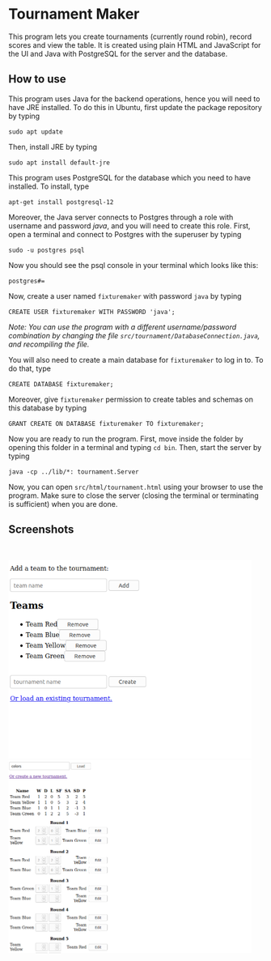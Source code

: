 <h1>Tournament Maker</h1>

<p>This program lets you create tournaments (currently round robin), record scores and view the table. It is created using plain HTML and JavaScript for the UI and Java with PostgreSQL for the server and the database.</p>

<h2>How to use</h2>

<p>This program uses Java for the backend operations, hence you will need to have JRE installed. To do this in Ubuntu, first update the package repository by typing</p>

```
sudo apt update
```

<p>Then, install JRE by typing</p>

```
sudo apt install default-jre
```

<p>This program uses PostgreSQL for the database which you need to have installed. To install, type<p>

```
apt-get install postgresql-12 
```

<p>Moreover, the Java server connects to Postgres through a role with username and password <em>java</em>, and you will need to create this role. First, open a terminal and connect to Postgres with the superuser by typing</p>

```
sudo -u postgres psql
```

<p>Now you should see the psql console in your terminal which looks like this:</p>

```
postgres#=
```


<p>Now, create a user named <code>fixturemaker</code> with password <code>java</code> by typing</p>

```
CREATE USER fixturemaker WITH PASSWORD 'java';
```

<p><em>Note: You can use the program with a different username/password combination by changing the file <code>src/tournament/DatabaseConnection.java</code>, and recompiling the file.</em></p>

<p>You will also need to create a main database for <code>fixturemaker</code> to log in to. To do that, type</p>

```
CREATE DATABASE fixturemaker;
```

<p>Moreover, give <code>fixturemaker</code> permission to create tables and schemas on this database by typing</p>

```
GRANT CREATE ON DATABASE fixturemaker TO fixturemaker;
```

<p>Now you are ready to run the program. First, move inside the folder by opening this folder in a terminal and typing <code>cd bin</code>. Then, start the server by typing</p>

```
java -cp ../lib/*: tournament.Server
```

<p>Now, you can open <code>src/html/tournament.html</code> using your browser to use the program. Make sure to close the server (closing the terminal or terminating is sufficient) when you are done.</p>

<h2>Screenshots</h2>
<br>

<img src=screenshots/create.png alt="Tournament creation screen" width=480><br>
<img src=screenshots/tournament.png alt="Tournament screen" width=480>